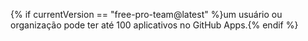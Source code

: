 {% if currentVersion == "free-pro-team@latest" %}um usuário ou organização pode ter até 100 aplicativos no GitHub Apps.{% endif %}